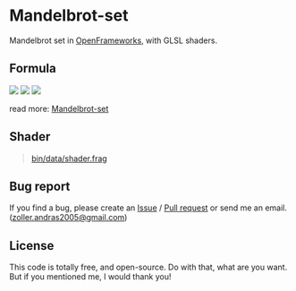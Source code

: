 # Mandelbrot-set
Mandelbrot set in [OpenFrameworks](https://openframeworks.cc/), with GLSL shaders.

## Formula
<img src="https://render.githubusercontent.com/render/math?math=z_0%20%3D%200">
<img src="https://render.githubusercontent.com/render/math?math=z_%7Bn%2B1%7D%20%3D%20%7Bz_n%7D%5E2%20%2B%20c">
<img src="https://wikimedia.org/api/rest_v1/media/math/render/svg/ae79a6c0275901e60da910b8f6d5155ab438d749">


read more: [Mandelbrot-set](https://en.wikipedia.org/wiki/Mandelbrot_set)

## Shader

> [bin/data/shader.frag](https://github.com/huncut2016/mandelbrotShader/blob/master/bin/data/shader.frag)

## Bug report

If you find a bug, please create an [Issue](https://github.com/huncut2016/mandelbrotShader/issues) / [Pull request](https://github.com/huncut2016/mandelbrotShader/pulls) or send me an email. (zoller.andras2005@gmail.com)

## License

This code is totally free, and open-source. Do with that, what are you want. But if you mentioned me, I would thank you!
